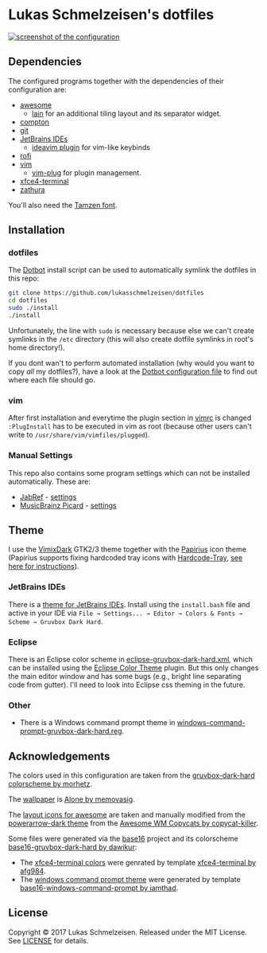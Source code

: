 # Lukas Schmelzeisen's dotfiles

[![screenshot of the configuration](screenshot.png)](screenshot.png)

## Dependencies

The configured programs together with the dependencies of their configuration
are:

- [awesome](https://awesomewm.org/)
    - [lain](https://github.com/copycat-killer/lain) for an additional tiling
      layout and its separator widget.
- [compton](https://github.com/chjj/compton)
- [git](https://git-scm.com/)
- [JetBrains IDEs](https://www.jetbrains.com/products.html?fromMenu#type=ide)
    - [ideavim plugin](https://github.com/JetBrains/ideavim) for vim-like
      keybinds
- [rofi](https://davedavenport.github.io/rofi/)
- [vim](http://www.vim.org/)
    - [vim-plug](https://github.com/junegunn/vim-plug) for plugin management.
- [xfce4-terminal](https://launchpad.net/xfce4-terminal)
- [zathura](https://pwmt.org/projects/zathura/)

You'll also need the [Tamzen font](https://github.com/sunaku/tamzen-font).

## Installation

### dotfiles

The [Dotbot](https://github.com/anishathalye/dotbot) install script can be used
to automatically symlink the dotfiles in this repo:

```sh
git clone https://github.com/lukasschmelzeisen/dotfiles
cd dotfiles
sudo ./install
./install
```

Unfortunately, the line with `sudo` is necessary because else we can't create
symlinks in the `/etc` directory (this will also create dotfile symlinks in
root's home directory!).

If you dont wan't to perform automated installation (why would you want to copy
*all* my dotfiles?), have a look at the
[Dotbot configuration file](install.conf.yaml) to find out where each file
should go.

### vim

After first installation and everytime the plugin section in [vimrc](vimrc) is
changed `:PlugInstall` has to be executed in vim as root (because other users
can't write to `/usr/share/vim/vimfiles/plugged`).

### Manual Settings

This repo also contains some program settings which can not be installed
automatically.
These are:

- [JabRef](https://www.jabref.org/) - [settings](jabref.xml)
- [MusicBrainz Picard](https://picard.musicbrainz.org/) -
[settings](MusicBrainz%20Picard.txt)

## Theme

I use the [VimixDark](https://github.com/vinceliuice/vimix-gtk-themes) GTK2/3
theme together with the [Papirius](https://github.com/PapirusDevelopmentTeam/papirus-icon-theme)
icon theme (Papirius supports fixing hardcoded tray icons with [Hardcode-Tray](https://github.com/bil-elmoussaoui/Hardcode-Tray),
[see here for instructions](https://github.com/PapirusDevelopmentTeam/papirus-icon-theme#hardcoded-tray-icons)).

### JetBrains IDEs

There is a [theme for JetBrains IDEs](https://github.com/caleb/gruvbox-idea).
Install using the `install.bash` file and active in your IDE via `File →
Settings... → Editor → Colors & Fonts → Scheme → Gruvbox Dark Hard`.

### Eclipse

There is an Eclipse color scheme in [eclipse-gruvbox-dark-hard.xml](eclipse-gruvbox-dark-hard.xml),
which can be installed using the [Eclipse Color Theme](http://www.eclipsecolorthemes.org/?view=plugin)
plugin.
But this only changes the main editor window and has some bugs (e.g., bright
line separating code from gutter).
I'll need to look into Eclipse css theming in the future.

### Other

- There is a Windows command prompt theme in
[windows-command-prompt-gruvbox-dark-hard.reg](windows-command-prompt-gruvbox-dark-hard.reg).

## Acknowledgements

The colors used in this configuration are taken from the [gruvbox-dark-hard
colorscheme by morhetz](https://github.com/morhetz/gruvbox).

The [wallpaper](awesome/themes/gruvbox-dark-hard/wallpaper.png) is [Alone by
memovasig](http://memovaslg.deviantart.com/art/Alone-353235628).

The [layout icons for awesome](awesome/themes/gruvbox-dark-hard/icons) are
taken and manually modified from the [powerarrow-dark theme](https://github.com/copycat-killer/awesome-copycats/tree/master/themes/powerarrow-dark)
from the [Awesome WM Copycats by copycat-killer](https://github.com/copycat-killer/awesome-copycats).

Some files were generated via the [base16](http://chriskempson.com/projects/base16/)
project and its colorscheme [base16-gruvbox-dark-hard by dawikur](https://github.com/dawikur/base16-gruvbox-scheme):
- The  [xfce4-terminal colors](https://github.com/afg984/base16-xfce4-terminal/blob/master/colorschemes/base16-gruvbox-dark-hard.theme)
were genrated by template [xfce4-terminal by afg984](https://github.com/afg984/base16-xfce4-terminal).
- The [windows command prompt theme](windows-command-prompt-gruvbox-dark-hard.reg)
were generated by template [base16-windows-command-prompt by iamthad](https://github.com/iamthad/base16-windows-command-prompt).

## License

Copyright © 2017 Lukas Schmelzeisen.
Released under the MIT License.
See [LICENSE](LICENSE) for details.
